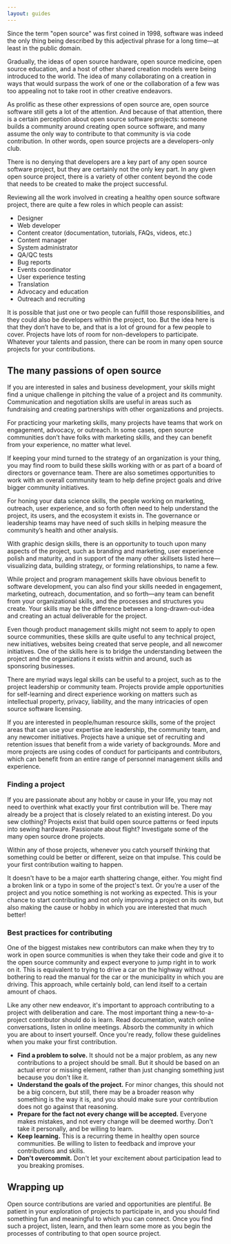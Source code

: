 ```yaml
---
layout: guides
---
```


Since the term "open source" was first coined in 1998, software was indeed the only thing being described by this adjectival phrase for a long time—at least in the public domain. 

Gradually, the ideas of open source hardware, open source medicine, open source education, and a host of other shared creation models were being introduced to the world. The idea of many collaborating on a creation in ways that would surpass the work of one or the collaboration of a few was too appealing not to take root in other creative endeavors.

As prolific as these other expressions of open source are, open source software still gets a lot of the attention. And because of that attention, there is a certain perception about open source software projects: someone builds a community around creating open source software, and many assume the only way to contribute to that community is via code contribution. In other words, open source projects are a developers-only club.

There is no denying that developers are a key part of any open source software project, but they are certainly not the only key part. In any given open source project, there is a variety of other content beyond the code that needs to be created to make the project successful. 

Reviewing all the work involved in creating a healthy open source software project, there are quite a few roles in which people can assist:

- Designer
- Web developer
- Content creator (documentation, tutorials, FAQs, videos, etc.)
- Content manager
- System administrator
- QA/QC tests
- Bug reports
- Events coordinator
- User experience testing
- Translation
- Advocacy and education
- Outreach and recruiting

It is possible that just one or two people can fulfill those responsibilities, and they could also be developers within the project, too. But the idea here is that they don’t have to be, and that is a lot of ground for a few people to cover. Projects have lots of room for non-developers to participate. Whatever your talents and passion, there can be room in many open source projects for your contributions.

## The many passions of open source

If you are interested in sales and business development, your skills might find a unique challenge in pitching the value of a project and its community. Communication and negotiation skills are useful in areas such as fundraising and creating partnerships with other organizations and projects. 

For practicing your marketing skills, many projects have teams that work on engagement, advocacy, or outreach. In some cases, open source communities don’t have folks with marketing skills, and they can benefit from your experience, no matter what level.

If keeping your mind turned to the strategy of an organization is your thing, you may find room to build these skills working with or as part of a board of directors or governance team. There are also sometimes opportunities to work with an overall community team to help define project goals and drive bigger community initiatives.

For honing your data science skills, the people working on marketing, outreach, user experience, and so forth often need to help understand the project, its users, and the ecosystem it exists in. The governance or leadership teams may have need of such skills in helping measure the community’s health and other analysis.

With graphic design skills, there is an opportunity to touch upon many aspects of the project, such as branding and marketing, user experience polish and maturity, and in support of the many other skillsets listed here—visualizing data, building strategy, or forming relationships, to name a few.

While project and program management skills have obvious benefit to software development, you can also find your skills needed in engagement, marketing, outreach, documentation, and so forth—any team can benefit from your organizational skills, and the processes and structures you create. Your skills may be the difference between a long-drawn-out-idea and creating an actual deliverable for the project.

Even though product management skills might not seem to apply to open source communities, these skills are quite useful to any technical project, new initiatives, websites being created that serve people, and all newcomer initiatives. One of the skills here is to bridge the understanding between the project and the organizations it exists within and around, such as sponsoring businesses.

There are myriad ways legal skills can be useful to a project, such as to the project leadership or community team. Projects provide ample opportunities for self-learning and direct experience working on matters such as intellectual property, privacy, liability, and the many intricacies of open source software licensing.

If you are interested in people/human resource skills, some of the project areas that can use your expertise are leadership, the community team, and any newcomer initiatives. Projects have a unique set of recruiting and retention issues that benefit from a wide variety of backgrounds. More and more projects are using codes of conduct for participants and contributors, which can benefit from an entire range of personnel management skills and experience.

### Finding a project

If you are passionate about any hobby or cause in your life, you may not need to overthink what exactly your first contribution will be. There may already be a project that is closely related to an existing interest. Do you sew clothing? Projects exist that build open source patterns or feed inputs into sewing hardware. Passionate about flight? Investigate some of the many open source drone projects.

Within any of those projects, whenever you catch yourself thinking that something could be better or different, seize on that impulse. This could be your first contribution waiting to happen. 

It doesn't have to be a major earth shattering change, either. You might find a broken link or a typo in some of the project's text. Or you’re a user of the project and you notice something is not working as expected. This is your chance to start contributing and not only improving a project on its own, but also making the cause or hobby in which you are interested that much better!

### Best practices for contributing

One of the biggest mistakes new contributors can make when they try to work in open source communities is when they take their code and give it to the open source community and expect everyone to jump right in to work on it. This is equivalent to trying to drive a car on the highway without bothering to read the manual for the car or the municipality in which you are driving. This approach, while certainly bold, can lend itself to a certain amount of chaos.

Like any other new endeavor, it's important to approach contributing to a project with deliberation and care. The most important thing a new-to-a-project contributor should do is learn. Read documentation, watch online conversations, listen in online meetings. Absorb the community in which you are about to insert yourself. Once you're ready, follow these guidelines when you make your first contribution.

- **Find a problem to solve.** It should not be a major problem, as any new contributions to a project should be small. But it should be based on an actual error or missing element, rather than just changing something just because you don't like it.
- **Understand the goals of the project.** For minor changes, this should not be a big concern, but still, there may be a broader reason why something is the way it is, and you should make sure your contribution does not go against that reasoning.
- **Prepare for the fact not every change will be accepted.** Everyone makes mistakes, and not every change will be deemed worthy. Don't take it personally, and be willing to learn.
- **Keep learning.** This is a recurring theme in healthy open source communities. Be willing to listen to feedback and improve your contributions and skills.
- **Don't overcommit.** Don't let your excitement about participation lead to you breaking promises.

## Wrapping up

Open source contributions are varied and opportunities are plentiful. Be patient in your exploration of projects to participate in, and you should find something fun and meaningful to which you can connect. Once you find such a project, listen, learn, and then learn some more as you begin the processes of contributing to that open source project.

